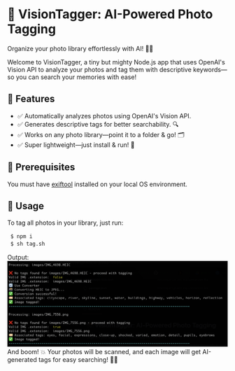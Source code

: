 # 📸 VisionTagger: AI-Powered Photo Tagging
Organize your photo library effortlessly with AI! 🧠✨

Welcome to VisionTagger, a tiny but mighty Node.js app that uses OpenAI's Vision API to analyze your photos and tag them with descriptive keywords—so you can search your memories with ease!

## 🌟 Features
* ✅ Automatically analyzes photos using OpenAI's Vision API.
* ✅ Generates descriptive tags for better searchability. 🔍
* ✅ Works on any photo library—point it to a folder & go! 🗂️
* ✅ Super lightweight—just install & run! 🚀

## 🔧 Prerequisites
You must have [exiftool](https://exiftool.org/) installed on your local OS environment. 

## 🚀 Usage
To tag all photos in your library, just run:

```bash
 $ npm i
 $ sh tag.sh
```

Output:
![alt text](image.png)
And boom! 💥 Your photos will be scanned, and each image will get AI-generated tags for easy searching! 🎯✨

